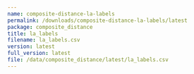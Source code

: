 ```yaml
---
name: composite-distance-la-labels
permalink: /downloads/composite-distance-la-labels/latest
package: composite_distance
title: la_labels
filename: la_labels.csv
version: latest
full_version: latest
file: /data/composite_distance/latest/la_labels.csv
---
```

